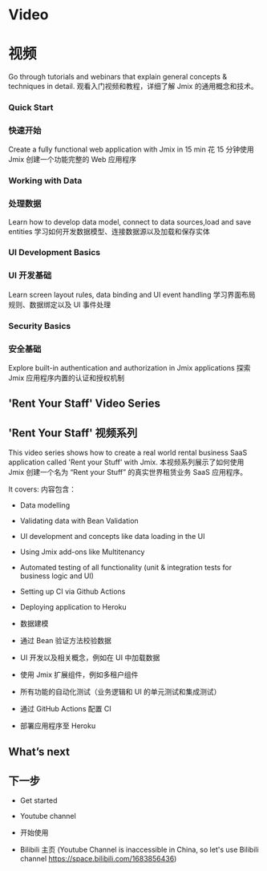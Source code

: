 # Video
# 视频

Go through tutorials and webinars that explain general concepts & techniques in detail.
观看入门视频和教程，详细了解 Jmix 的通用概念和技术。


### Quick Start
### 快速开始
Create a fully functional web application with Jmix in 15 min
花 15 分钟使用 Jmix 创建一个功能完整的 Web 应用程序

### Working with Data
### 处理数据
Learn how to develop data model, connect to data sources,load and save entities
学习如何开发数据模型、连接数据源以及加载和保存实体

### UI Development Basics 
### UI 开发基础
Learn screen layout rules, data binding and UI event handling
学习界面布局规则、数据绑定以及 UI 事件处理

### Security Basics
### 安全基础
Explore built-in authentication and authorization in Jmix applications
探索 Jmix 应用程序内置的认证和授权机制

## 'Rent Your Staff' Video Series
## 'Rent Your Staff' 视频系列

This video series shows how to create a real world rental business SaaS application called 'Rent your Stuff' with Jmix.
本视频系列展示了如何使用 Jmix 创建一个名为 “Rent your Stuff” 的真实世界租赁业务 SaaS 应用程序。

It covers:
内容包含：

- Data modelling
- Validating data with Bean Validation
- UI development and concepts like data loading in the UI
- Using Jmix add-ons like Multitenancy
- Automated testing of all functionality (unit & integration tests for business logic and UI)
- Setting up CI via Github Actions
- Deploying application to Heroku

- 数据建模
- 通过 Bean 验证方法校验数据
- UI 开发以及相关概念，例如在 UI 中加载数据
- 使用 Jmix 扩展组件，例如多租户组件
- 所有功能的自动化测试（业务逻辑和 UI 的单元测试和集成测试）
- 通过 GitHub Actions 配置 CI
- 部署应用程序至 Heroku

## What’s next
## 下一步
- Get started
- Youtube channel

- 开始使用
- Bilibili 主页 
(Youtube Channel is inaccessible in China, so let's use Bilibili channel https://space.bilibili.com/1683856436)


